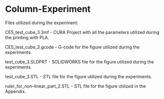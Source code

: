 # Column-Experiment

Files utilized during the experiment:

CE5_test_cube_3.3mf             - CURA Project with all the parameters utilized during the printing with PLA.

CE5_test_cube_3.gcode           - G-code for the figure utilized during the experiments.

test_cube_3.SLDPRT              - SOLIDWORKS file for the figure utilized during the experiments.

test_cube_3.STL                 - STL file for the figure utilized during the experiments.

ruler_for_non-linear_part_2.STL - STL file for the figure utilized in the Appendix.
